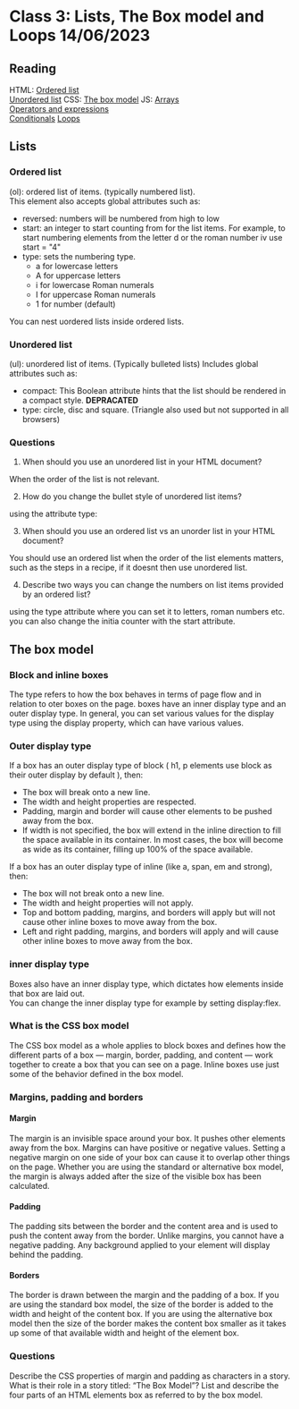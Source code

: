 # Class 3: Lists, The Box model and Loops 14/06/2023

## Reading
HTML:
[Ordered list](https://developer.mozilla.org/en-US/docs/Web/HTML/Element/ol)  
[Unordered list](https://developer.mozilla.org/en-US/docs/Web/HTML/Element/ul)
CSS:
[The box model](https://developer.mozilla.org/en-US/docs/Learn/CSS/Building_blocks/The_box_model)
JS:
[Arrays](https://developer.mozilla.org/en-US/docs/Learn/JavaScript/First_steps/Arrays)  
[Operators and expressions](https://developer.mozilla.org/en-US/docs/Web/JavaScript/Guide/Expressions_and_Operators)  
[Conditionals](https://developer.mozilla.org/en-US/docs/Learn/JavaScript/Building_blocks/conditionals)
[Loops](https://developer.mozilla.org/en-US/docs/Learn/JavaScript/Building_blocks/Looping_code)  

## Lists
### Ordered list
(ol): ordered list of items. (typically numbered list).  
This element also accepts global attributes such as:
- reversed: numbers will be numbered from high to low
- start: an integer to start counting from for the list items. For example, to start numbering elements from the letter d or the roman number iv use start = "4"
- type: sets the numbering type.
    - a for lowercase letters
    - A for uppercase letters
    - i for lowercase Roman numerals
    - I for uppercase Roman numerals
    - 1 for number (default)

You can nest uordered lists inside ordered lists. 

### Unordered list
(ul): unordered list of items. (Typically bulleted lists)
Includes global attributes such as:
- compact: This Boolean attribute hints that the list should be rendered in a compact style. **DEPRACATED**
- type: circle, disc and square. (Triangle also used but not supported in all browsers)

### Questions
1. When should you use an unordered list in your HTML document? 

When the order of the list is not relevant. 

2. How do you change the bullet style of unordered list items?

using the attribute type: 

3. When should you use an ordered list vs an unorder list in your HTML document?

You should use an ordered list when the order of the list elements matters, such as the steps in a recipe, if it doesnt then use unordered list.

4. Describe two ways you can change the numbers on list items provided by an ordered list?

using the type attribute where you can set it to letters, roman numbers etc. you can also change the initia counter with the start attribute.


## The box model
### Block and inline boxes
The type refers to how the box behaves in terms of page flow and in relation to oter boxes on the page. boxes have an inner display type and an outer display type. In general, you can set various values for the display type using the display property, which can have various values.  

### Outer display type
If a box has an outer display type of block (
h1, p elements use block as their outer display by default ), then:

- The box will break onto a new line.
- The width and height properties are respected.
- Padding, margin and border will cause other elements to be pushed away from the box.
- If width is not specified, the box will extend in the inline direction to fill the space available in its container. In most cases, the box will become as wide as its container, filling up 100% of the space available.


If a box has an outer display type of inline (like a, span, em and strong), then:
- The box will not break onto a new line.
- The width and height properties will not apply.
- Top and bottom padding, margins, and borders will apply but will not cause other inline boxes to move away from the box.
- Left and right padding, margins, and borders will apply and will cause other inline boxes to move away from the box.


### inner display type
Boxes also have an inner display type, which dictates how elements inside that box are laid out.  
You can change the inner display type for example by setting display:flex.

### What is the CSS box model
The CSS box model as a whole applies to block boxes and defines how the different parts of a box — margin, border, padding, and content — work together to create a box that you can see on a page. Inline boxes use just some of the behavior defined in the box model.

### Margins, padding and borders
#### Margin
The margin is an invisible space around your box. It pushes other elements away from the box. Margins can have positive or negative values. Setting a negative margin on one side of your box can cause it to overlap other things on the page. Whether you are using the standard or alternative box model, the margin is always added after the size of the visible box has been calculated.

#### Padding
The padding sits between the border and the content area and is used to push the content away from the border. Unlike margins, you cannot have a negative padding. Any background applied to your element will display behind the padding.

#### Borders
The border is drawn between the margin and the padding of a box. If you are using the standard box model, the size of the border is added to the width and height of the content box. If you are using the alternative box model then the size of the border makes the content box smaller as it takes up some of that available width and height of the element box.

### Questions
Describe the CSS properties of margin and padding as characters in a story. What is their role in a story titled: “The Box Model”?
List and describe the four parts of an HTML elements box as referred to by the box model.